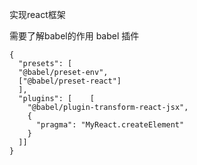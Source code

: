 实现react框架


需要了解babel的作用
babel 插件
```
{
  "presets": [
  "@babel/preset-env",
  ["@babel/preset-react"]
  ],
  "plugins": [    [
    "@babel/plugin-transform-react-jsx",
    {
      "pragma": "MyReact.createElement"
    }
  ]]
}
```